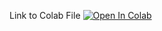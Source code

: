 Link to Colab File
[![Open In Colab](https://colab.research.google.com/assets/colab-badge.svg)](https://colab.research.google.com/drive/1iIQvR-v7LVbO1eKpw9YighKRoryqxXYO#scrollTo=GAvIYKsaLaRF)

